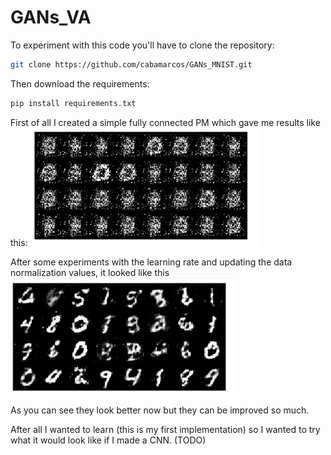 # GANs_VA

To experiment with this code you'll have to clone the repository:

```bash
git clone https://github.com/cabamarcos/GANs_MNIST.git
```

Then download the requirements:

```bash
pip install requirements.txt
```

First of all I created a simple fully connected PM which gave me results like this:
![alt text](images/image.png)

After some experiments with the learning rate and updating the data normalization values, it looked like this
![alt text](images/image-1.png)

As you can see they look better now but they can be improved so much.

After all I wanted to learn (this is my first implementation) so I wanted to try what it would look like if I made a CNN. (TODO)